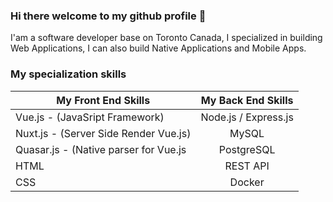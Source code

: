 ### Hi there welcome to my github profile 👋

I'am a software developer base on Toronto Canada, I specialized in building Web Applications, I can also build Native Applications and Mobile Apps.

### My specialization skills

| My Front End Skills                       | My Back End Skills    | 
| ------------------------------------------| :----------------:    |
| Vue.js - (JavaSript Framework)            | Node.js / Express.js  |
| Nuxt.js - (Server Side Render Vue.js)     | MySQL                 |
| Quasar.js - (Native parser for Vue.js     | PostgreSQL            |
| HTML                                      | REST API              |
| CSS                                       | Docker                |

<!--
**marvenwilsons/marvenwilsons** is a ✨ _special_ ✨ repository because its `README.md` (this file) appears on your GitHub profile.

Here are some ideas to get you started:

- 🔭 I’m currently working on ...
- 🌱 I’m currently learning ...
- 👯 I’m looking to collaborate on ...
- 🤔 I’m looking for help with ...
- 💬 Ask me about ...
- 📫 How to reach me: ...
- 😄 Pronouns: ...
- ⚡ Fun fact: ...
-->
